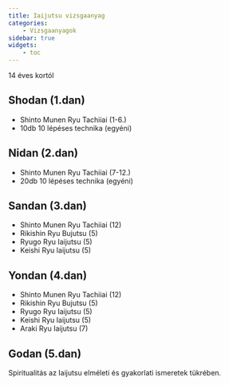 ```yaml
---
title: Iaijutsu vizsgaanyag
categories:
    - Vizsgaanyagok
sidebar: true
widgets:
    - toc
---
```

<!--more-->

14 éves kortól

## Shodan (1.dan)

- Shinto Munen Ryu Tachiiai (1-6.)
- 10db 10 lépéses technika (egyéni)

## Nidan (2.dan)

- Shinto Munen Ryu Tachiiai (7-12.)
- 20db 10 lépéses technika (egyéni)

## Sandan (3.dan)

- Shinto Munen Ryu Tachiiai (12)
- Rikishin Ryu Bujutsu (5)
- Ryugo Ryu Iaijutsu (5)
- Keishi Ryu Iaijutsu (5)

## Yondan (4.dan)

- Shinto Munen Ryu Tachiiai (12)
- Rikishin Ryu Bujutsu (5)
- Ryugo Ryu Iaijutsu (5)
- Keishi Ryu Iaijutsu (5)
- Araki Ryu Iaijutsu (7)

## Godan (5.dan)

Spiritualitás az Iaijutsu elméleti és gyakorlati ismeretek tükrében.
